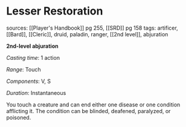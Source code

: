 # Lesser Restoration
sources: [[Player's Handbook]] pg 255, [[SRD]] pg 158
tags: artificer, [[Bard]], [[Cleric]], druid, paladin, ranger, [[2nd level]], abjuration

**2nd-level abjuration**

*Casting time*: 1 action

*Range*: Touch

*Components*: V, S

*Duration*: Instantaneous

You touch a creature and can end either one disease or one condition afflicting it. The condition can be blinded, deafened, paralyzed, or poisoned.
